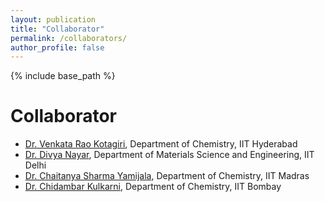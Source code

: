 ```yaml
---
layout: publication
title: "Collaborator"
permalink: /collaborators/
author_profile: false
---
```


{% include base_path %}

Collaborator
======
* [Dr. Venkata Rao Kotagiri](https://kvrao-group.webnode.page/), Department of Chemistry, IIT Hyderabad
* [Dr. Divya Nayar](https://sites.google.com/prod/view/divyanayar/group-members/divya-nayar), Department of Materials Science and Engineering, IIT Delhi
* [Dr. Chaitanya Sharma Yamijala](https://sites.google.com/view/yamijala-group/home), Department of Chemistry, IIT Madras
* [Dr. Chidambar Kulkarni](https://sites.google.com/iitb.ac.in/cklab/home), Department of Chemistry, IIT Bombay
